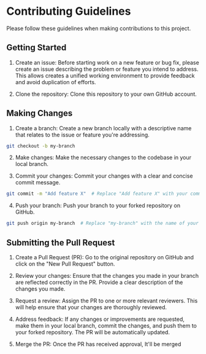 # Contributing Guidelines

Please follow these guidelines when making contributions to this project.

## Getting Started

1. Create an issue: Before starting work on a new feature or bug fix, please create an issue describing the problem or feature you intend to address. This allows creates a unified working environment to provide feedback and avoid duplication of efforts.

2. Clone the repository: Clone this repository to your own GitHub account.

## Making Changes

1. Create a branch: Create a new branch locally with a descriptive name that relates to the issue or feature you're addressing.

```bash
git checkout -b my-branch
```
2. Make changes: Make the necessary changes to the codebase in your local branch.

3. Commit your changes: Commit your changes with a clear and concise commit message.
```bash
git commit -m "Add feature X"  # Replace "Add feature X" with your commit message
```
4. Push your branch: Push your branch to your forked repository on GitHub.
```bash
git push origin my-branch  # Replace "my-branch" with the name of your branch
```

## Submitting the Pull Request
1. Create a Pull Request (PR): Go to the original repository on GitHub and click on the "New Pull Request" button.

2. Review your changes: Ensure that the changes you made in your branch are reflected correctly in the PR. Provide a clear description of the changes you made.

3. Request a review: Assign the PR to one or more relevant reviewers. This will help ensure that your changes are thoroughly reviewed.

4. Address feedback: If any changes or improvements are requested, make them in your local branch, commit the changes, and push them to your forked repository. The PR will be automatically updated.

5. Merge the PR: Once the PR has received approval, It'll be merged